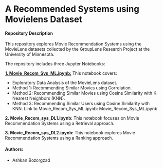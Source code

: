 # A Recommended Systems using Movielens Dataset

#### Repository Description
This repository explores Movie Recommendation Systems using the MovieLens datasets collected by the GroupLens Research Project at the University of Minnesota.

The repository includes three Jupyter Notebooks:

[**1. Movie_Recom_Sys_ML.ipynb:**](./Movie_Recom_Sys_ML.ipynb) This notebook covers:
+ Exploratory Data Analysis of the MovieLens dataset.
+ Method 1: Recommending Similar Movies using Correlation.
+ Method 2: Recommending Similar Movies using Cosine Similarity with K-Nearest Neighbors (KNN).
+ Method 3: Recommending Similar Users using Cosine Similarity with KNN. Link to Movie_Recom_Sys_ML.ipynb: Movie_Recom_Sys_ML.ipynb

**2. Movie_Recom_sys_DL1.ipynb:**
This notebook focuses on Movie Recommendation Systems using a Retrieval approach.

**3. Movie_Recom_sys_DL2.ipynb:**
This notebook explores Movie Recommendation Systems using a Ranking approach.

####  Authors:
+ Ashkan Bozorgzad
